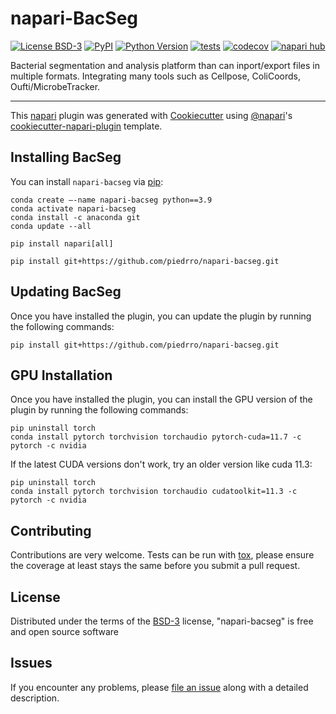 # napari-BacSeg

[![License BSD-3](https://img.shields.io/pypi/l/napari-bacseg.svg?color=green)](https://github.com/piedrro/napari-bacseg/raw/main/LICENSE)
[![PyPI](https://img.shields.io/pypi/v/napari-bacseg.svg?color=green)](https://pypi.org/project/napari-bacseg)
[![Python Version](https://img.shields.io/pypi/pyversions/napari-bacseg.svg?color=green)](https://python.org)
[![tests](https://github.com/piedrro/napari-bacseg/workflows/tests/badge.svg)](https://github.com/piedrro/napari-bacseg/actions)
[![codecov](https://codecov.io/gh/piedrro/napari-bacseg/branch/main/graph/badge.svg)](https://codecov.io/gh/piedrro/napari-bacseg)
[![napari hub](https://img.shields.io/endpoint?url=https://api.napari-hub.org/shields/napari-bacseg)](https://napari-hub.org/plugins/napari-bacseg)

Bacterial segmentation and analysis platform than can inport/export files in multiple formats. Integrating many tools such as Cellpose, ColiCoords, Oufti/MicrobeTracker.

----------------------------------

This [napari] plugin was generated with [Cookiecutter] using [@napari]'s [cookiecutter-napari-plugin] template.

<!--
Don't miss the full getting started guide to set up your new package:
https://github.com/napari/cookiecutter-napari-plugin#getting-started

and review the napari docs for plugin developers:
https://napari.org/stable/plugins/index.html
-->

## Installing BacSeg

You can install `napari-bacseg` via [pip]:

    conda create –-name napari-bacseg python==3.9
    conda activate napari-bacseg
    conda install -c anaconda git
    conda update --all

    pip install napari[all]

    pip install git+https://github.com/piedrro/napari-bacseg.git

## Updating BacSeg
Once you have installed the plugin, you can update the plugin by running the following commands:

    pip install git+https://github.com/piedrro/napari-bacseg.git

## GPU Installation
 Once you have installed the plugin, you can install the GPU version of the plugin by running the following commands:

    pip uninstall torch
    conda install pytorch torchvision torchaudio pytorch-cuda=11.7 -c pytorch -c nvidia

If the latest CUDA versions don't work, try an older version like cuda 11.3:

    pip uninstall torch
    conda install pytorch torchvision torchaudio cudatoolkit=11.3 -c pytorch -c nvidia




## Contributing

Contributions are very welcome. Tests can be run with [tox], please ensure
the coverage at least stays the same before you submit a pull request.

## License

Distributed under the terms of the [BSD-3] license,
"napari-bacseg" is free and open source software

## Issues

If you encounter any problems, please [file an issue] along with a detailed description.

[napari]: https://github.com/napari/napari
[Cookiecutter]: https://github.com/audreyr/cookiecutter
[@napari]: https://github.com/napari
[MIT]: http://opensource.org/licenses/MIT
[BSD-3]: http://opensource.org/licenses/BSD-3-Clause
[GNU GPL v3.0]: http://www.gnu.org/licenses/gpl-3.0.txt
[GNU LGPL v3.0]: http://www.gnu.org/licenses/lgpl-3.0.txt
[Apache Software License 2.0]: http://www.apache.org/licenses/LICENSE-2.0
[Mozilla Public License 2.0]: https://www.mozilla.org/media/MPL/2.0/index.txt
[cookiecutter-napari-plugin]: https://github.com/napari/cookiecutter-napari-plugin

[file an issue]: https://github.com/piedrro/napari-bacseg/issues

[napari]: https://github.com/napari/napari
[tox]: https://tox.readthedocs.io/en/latest/
[pip]: https://pypi.org/project/pip/
[PyPI]: https://pypi.org/
